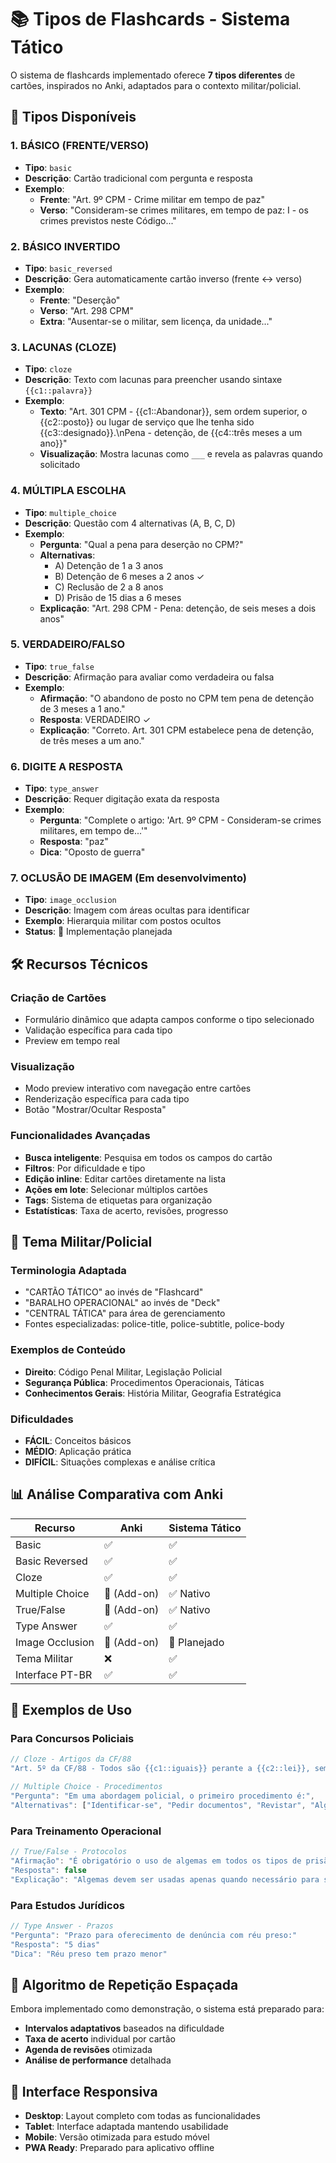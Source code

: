 # 📚 Tipos de Flashcards - Sistema Tático

O sistema de flashcards implementado oferece **7 tipos diferentes** de cartões, inspirados no Anki, adaptados para o contexto militar/policial.

## 🎯 Tipos Disponíveis

### 1. **BÁSICO (FRENTE/VERSO)**
- **Tipo**: `basic`
- **Descrição**: Cartão tradicional com pergunta e resposta
- **Exemplo**:
  - **Frente**: "Art. 9º CPM - Crime militar em tempo de paz"
  - **Verso**: "Consideram-se crimes militares, em tempo de paz: I - os crimes previstos neste Código..."

### 2. **BÁSICO INVERTIDO**
- **Tipo**: `basic_reversed`
- **Descrição**: Gera automaticamente cartão inverso (frente ↔ verso)
- **Exemplo**:
  - **Frente**: "Deserção"
  - **Verso**: "Art. 298 CPM"
  - **Extra**: "Ausentar-se o militar, sem licença, da unidade..."

### 3. **LACUNAS (CLOZE)**
- **Tipo**: `cloze`
- **Descrição**: Texto com lacunas para preencher usando sintaxe `{{c1::palavra}}`
- **Exemplo**:
  - **Texto**: "Art. 301 CPM - {{c1::Abandonar}}, sem ordem superior, o {{c2::posto}} ou lugar de serviço que lhe tenha sido {{c3::designado}}.\nPena - detenção, de {{c4::três meses a um ano}}"
  - **Visualização**: Mostra lacunas como `___` e revela as palavras quando solicitado

### 4. **MÚLTIPLA ESCOLHA**
- **Tipo**: `multiple_choice`
- **Descrição**: Questão com 4 alternativas (A, B, C, D)
- **Exemplo**:
  - **Pergunta**: "Qual a pena para deserção no CPM?"
  - **Alternativas**: 
    - A) Detenção de 1 a 3 anos
    - B) Detenção de 6 meses a 2 anos ✓
    - C) Reclusão de 2 a 8 anos
    - D) Prisão de 15 dias a 6 meses
  - **Explicação**: "Art. 298 CPM - Pena: detenção, de seis meses a dois anos"

### 5. **VERDADEIRO/FALSO**
- **Tipo**: `true_false`
- **Descrição**: Afirmação para avaliar como verdadeira ou falsa
- **Exemplo**:
  - **Afirmação**: "O abandono de posto no CPM tem pena de detenção de 3 meses a 1 ano."
  - **Resposta**: VERDADEIRO ✓
  - **Explicação**: "Correto. Art. 301 CPM estabelece pena de detenção, de três meses a um ano."

### 6. **DIGITE A RESPOSTA**
- **Tipo**: `type_answer`
- **Descrição**: Requer digitação exata da resposta
- **Exemplo**:
  - **Pergunta**: "Complete o artigo: 'Art. 9º CPM - Consideram-se crimes militares, em tempo de...'"
  - **Resposta**: "paz"
  - **Dica**: "Oposto de guerra"

### 7. **OCLUSÃO DE IMAGEM** (Em desenvolvimento)
- **Tipo**: `image_occlusion`
- **Descrição**: Imagem com áreas ocultas para identificar
- **Exemplo**: Hierarquia militar com postos ocultos
- **Status**: 🚧 Implementação planejada

## 🛠️ Recursos Técnicos

### **Criação de Cartões**
- Formulário dinâmico que adapta campos conforme o tipo selecionado
- Validação específica para cada tipo
- Preview em tempo real

### **Visualização**
- Modo preview interativo com navegação entre cartões
- Renderização específica para cada tipo
- Botão "Mostrar/Ocultar Resposta"

### **Funcionalidades Avançadas**
- **Busca inteligente**: Pesquisa em todos os campos do cartão
- **Filtros**: Por dificuldade e tipo
- **Edição inline**: Editar cartões diretamente na lista
- **Ações em lote**: Selecionar múltiplos cartões
- **Tags**: Sistema de etiquetas para organização
- **Estatísticas**: Taxa de acerto, revisões, progresso

## 🎨 Tema Militar/Policial

### **Terminologia Adaptada**
- "CARTÃO TÁTICO" ao invés de "Flashcard"
- "BARALHO OPERACIONAL" ao invés de "Deck"
- "CENTRAL TÁTICA" para área de gerenciamento
- Fontes especializadas: police-title, police-subtitle, police-body

### **Exemplos de Conteúdo**
- **Direito**: Código Penal Militar, Legislação Policial
- **Segurança Pública**: Procedimentos Operacionais, Táticas
- **Conhecimentos Gerais**: História Militar, Geografia Estratégica

### **Dificuldades**
- **FÁCIL**: Conceitos básicos
- **MÉDIO**: Aplicação prática
- **DIFÍCIL**: Situações complexas e análise crítica

## 📊 Análise Comparativa com Anki

| Recurso | Anki | Sistema Tático |
|---------|------|----------------|
| Basic | ✅ | ✅ |
| Basic Reversed | ✅ | ✅ |
| Cloze | ✅ | ✅ |
| Multiple Choice | 🔌 (Add-on) | ✅ Nativo |
| True/False | 🔌 (Add-on) | ✅ Nativo |
| Type Answer | ✅ | ✅ |
| Image Occlusion | 🔌 (Add-on) | 🚧 Planejado |
| Tema Militar | ❌ | ✅ |
| Interface PT-BR | ✅ | ✅ |

## 🚀 Exemplos de Uso

### **Para Concursos Policiais**
```javascript
// Cloze - Artigos da CF/88
"Art. 5º da CF/88 - Todos são {{c1::iguais}} perante a {{c2::lei}}, sem distinção de qualquer natureza..."

// Multiple Choice - Procedimentos
"Pergunta": "Em uma abordagem policial, o primeiro procedimento é:",
"Alternativas": ["Identificar-se", "Pedir documentos", "Revistar", "Algemar"]
```

### **Para Treinamento Operacional**
```javascript
// True/False - Protocolos
"Afirmação": "É obrigatório o uso de algemas em todos os tipos de prisão."
"Resposta": false
"Explicação": "Algemas devem ser usadas apenas quando necessário para segurança."
```

### **Para Estudos Jurídicos**
```javascript
// Type Answer - Prazos
"Pergunta": "Prazo para oferecimento de denúncia com réu preso:"
"Resposta": "5 dias"
"Dica": "Réu preso tem prazo menor"
```

## 🔄 Algoritmo de Repetição Espaçada

Embora implementado como demonstração, o sistema está preparado para:
- **Intervalos adaptativos** baseados na dificuldade
- **Taxa de acerto** individual por cartão
- **Agenda de revisões** otimizada
- **Análise de performance** detalhada

## 📱 Interface Responsiva

- **Desktop**: Layout completo com todas as funcionalidades
- **Tablet**: Interface adaptada mantendo usabilidade
- **Mobile**: Versão otimizada para estudo móvel
- **PWA Ready**: Preparado para aplicativo offline